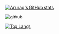 
<!---
Alphawastaken/Alphawastaken is a ✨ special ✨ repository because its `README.md` (this file) appears on your GitHub profile.
You can click the Preview link to take a look at your changes.
--->
[![Anurag's GitHub stats](https://github-readme-stats.vercel.app/api?username=Alphawastaken&count_private=true&show_icons=true&theme=radical)](https://github.com/anuraghazra/github-readme-stats)

![github](https://img.shields.io/badge/GitHub-000000?style=for-the-badge&logo=GitHub&logoColor=white)

[![Top Langs](https://github-readme-stats.vercel.app/api/top-langs/?username=Alphawastaken)](https://github.com/anuraghazra/github-readme-stats)
